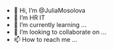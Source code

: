 - 👋 Hi, I’m @JuliaMosolova
- 👀 I’m HR IT
- 🌱 I’m currently learning ...
- 💞️ I’m looking to collaborate on ...
- 📫 How to reach me ...

<!---
JuliaMosolova/JuliaMosolova is a ✨ special ✨ repository because its `README.md` (this file) appears on your GitHub profile.
You can click the Preview link to take a look at your changes.
--->
